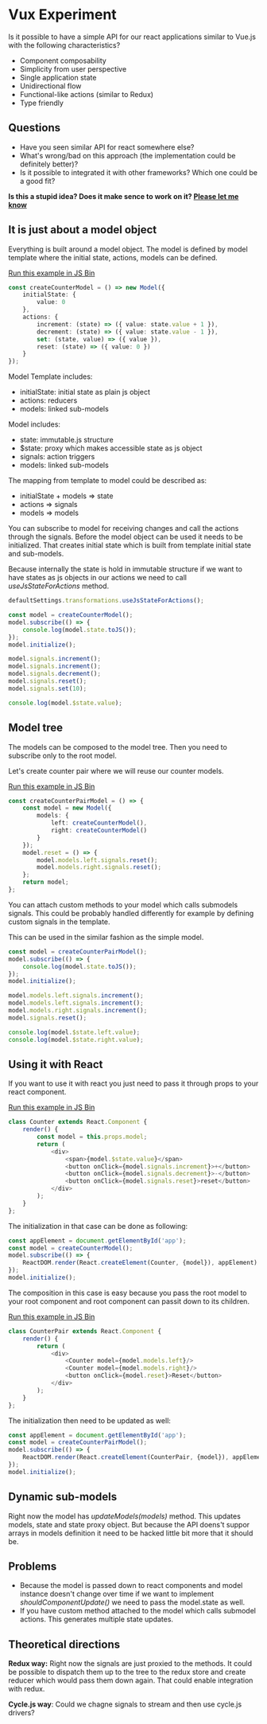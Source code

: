# Vux Experiment

Is it possible to have a simple API for our react applications similar to Vue.js with 
the following characteristics?

- Component composability
- Simplicity from user perspective
- Single application state
- Unidirectional flow
- Functional-like actions (similar to Redux)
- Type friendly  

## Questions

- Have you seen similar API for react somewhere else?
- What's wrong/bad on this approach (the implementation could be definitely better)?
- Is it possible to integrated it with other frameworks? Which one could be a good fit?

__Is this a stupid idea? Does it make sence to work on it? [Please let me know](https://github.com/pvasek/vux/issues/1)__
## It is just about a model object

Everything is built around a model object. The model is defined by model template where 
the initial state, actions, models can be defined.

[Run this example in JS Bin](https://jsbin.com/dezoras/1/edit?js,console)

```typescript
const createCounterModel = () => new Model({
    initialState: {
        value: 0
    },
    actions: {
        increment: (state) => ({ value: state.value + 1 }), 
        decrement: (state) => ({ value: state.value - 1 }),
        set: (state, value) => ({ value }), 
        reset: (state) => ({ value: 0 })
    }
});
```

Model Template includes: 
- initialState: initial state as plain js object
- actions: reducers
- models: linked sub-models

Model includes:
- state: immutable.js structure
- $state: proxy which makes accessible state as js object 
- signals: action triggers
- models: linked sub-models
 
The mapping from template to model could be described as:
- initialState + models => state
- actions => signals
- models => models

You can subscribe to model for receiving changes and call the actions through the signals.
Before the model object can be used it needs to be initialized. That creates initial 
state which is built from template initial state and sub-models.

Because internally the state is hold in immutable structure if we want to have states as js 
objects in our actions we need to call _useJsStateForActions_ method.

```typescript
defaultSettings.transformations.useJsStateForActions();

const model = createCounterModel();
model.subscribe(() => {
    console.log(model.state.toJS());
});
model.initialize();

model.signals.increment();
model.signals.increment();
model.signals.decrement();
model.signals.reset();
model.signals.set(10);

console.log(model.$state.value);
```

## Model tree

The models can be composed to the model tree. Then you need to subscribe only
to the root model.

Let's create counter pair where we will reuse our counter models.

[Run this example in JS Bin](https://jsbin.com/kiqexok/edit?js,console)
```typescript
const createCounterPairModel = () => {
    const model = new Model({
        models: {
            left: createCounterModel(),
            right: createCounterModel()
        }
    });
    model.reset = () => {
        model.models.left.signals.reset();
        model.models.right.signals.reset();
    };
    return model;
};
```

You can attach custom methods to your model which calls submodels signals. This could be
probably handled differently for example by defining custom signals in the template.

This can be used in the similar fashion as the simple model.

```typescript
const model = createCounterPairModel();
model.subscribe(() => {
    console.log(model.state.toJS());
});
model.initialize();

model.models.left.signals.increment();
model.models.left.signals.increment();
model.models.right.signals.increment();
model.signals.reset();

console.log(model.$state.left.value);
console.log(model.$state.right.value);
```

## Using it with React

If you want to use it with react you just need to pass it through props 
to your react component.

[Run this example in JS Bin](https://jsbin.com/zobatu/edit?js,output)
```typescript
class Counter extends React.Component {
    render() {  
        const model = this.props.model;
        return (
            <div>
                <span>{model.$state.value}</span>
                <button onClick={model.signals.increment}>+</button>
                <button onClick={model.signals.decrement}>-</button>
                <button onClick={model.signals.reset}>reset</button>
            </div>
        );        
    }
};
```

The initialization in that case can be done as following:

```typescript
const appElement = document.getElementById('app');
const model = createCounterModel();
model.subscribe(() => {
    ReactDOM.render(React.createElement(Counter, {model}), appElement)
});
model.initialize();
```

The composition in this case is easy because you pass the root model to your root 
component and root component can passit down to its children.

[Run this example in JS Bin](https://jsbin.com/rokiwu/edit?js,output)
```typescript
class CounterPair extends React.Component {
    render() {  
        return (
            <div>
                <Counter model={model.models.left}/>
                <Counter model={model.models.right}/>
                <button onClick={model.reset}>Reset</button>
            </div>
        );        
    }
};
```

The initialization then need to be updated as well:

```typescript
const appElement = document.getElementById('app');
const model = createCounterPairModel();
model.subscribe(() => {
    ReactDOM.render(React.createElement(CounterPair, {model}), appElement)
});
model.initialize();
```

## Dynamic sub-models

Right now the model has _updateModels(models)_ method. This updates models, 
state and state proxy object. But because the API doens't suppor arrays in models
definition it need to be hacked little bit more that it should be.

## Problems
- Because the model is passed down to react components and model instance doesn't 
change over time if we want to implement _shouldComponentUpdate()_ we need to pass
the model.state as well.
- If you have custom method attached to the model which calls submodel actions. 
This generates multiple state updates.

## Theoretical directions

__Redux way:__ Right now the signals are just proxied to the methods. It could 
be possible to dispatch them up to the tree to the redux store and create reducer 
which would pass them down again. That could enable integration with redux.

__Cycle.js way__: Could we chagne signals to stream and then use cycle.js drivers?
